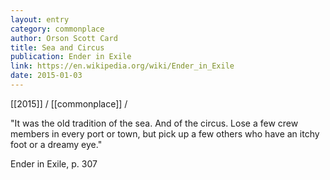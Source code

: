 ```yaml
---
layout: entry
category: commonplace
author: Orson Scott Card
title: Sea and Circus
publication: Ender in Exile
link: https://en.wikipedia.org/wiki/Ender_in_Exile
date: 2015-01-03
---
```


[[2015]] / [[commonplace]] / 

"It was the old tradition of the sea. And of the circus. Lose a few crew members in every port or town, but pick up a few others who have an itchy foot or a dreamy eye."

Ender in Exile, p. 307
